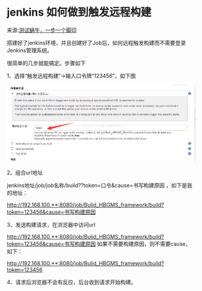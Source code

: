 # jenkins 如何做到触发远程构建

来源:[测试蜗牛，一步一个脚印](http://blog.csdn.net/hwhua1986/article/details/48028581)

搭建好了jenkins环境，并且创建好了Job后，如何远程触发构建而不需要登录Jenkins管理系统。

很简单的几步就能搞定。步骤如下

1、选择“触发远程构建”->输入口令牌“123456”，如下图

![](10/1.jpeg)

2、组合url地址

jenkins地址/job/job名称/build??token=口令&cause=书写构建原因 ，如下是我的地址：

http://192.168.100.**:8080/job/Bulid_HBGMS_framework/build?token=123456&cause=书写构建原因 

3、发送构建请求，在浏览器中访问url

http://192.168.100.**:8080/job/Bulid_HBGMS_framework/build?token=123456&cause=书写构建原因 
如果不需要构建原因，则不需要cause，如下：

http://192.168.100.**:8080/job/Bulid_HBGMS_framework/build?token=123456

4、请求后浏览器不会有反应，后台收到请求开始构建。
